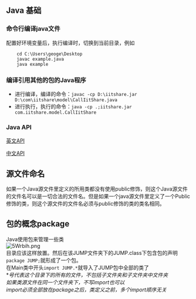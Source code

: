 ## Java  基础
### 命令行编译java文件
配置好环境变量后，执行编译时，切换到当前目录，例如  

        cd C:\Users\geoge\Desktop
        javac example.java
        java example
### 编译引用其他的包的Java程序
* 进行编译，编译的命令：`javac -cp D:\iitshare.jar D:\com\iitshare\model\CallIitShare.java`
* 进行执行，执行的命令：`java -cp .;iitshare.jar com.iitshare.model.CallIitShare`



### Java API

<a href="https://docs.oracle.com/javase/9/docs/api/index.html?overview-summary.html">英文API</a>

<a href="http://tool.oschina.net/apidocs/apidoc?api=jdk-zh">中文API</a>


## 源文件命名
如果一个Java源文件里定义的所用类都没有使用public修饰，则这个Java源文件的文件名可以是一切合法的文件名。但是如果一个java源文件里定义了一个Public修饰的类，则这个源文件的文件名必须与public修饰的类的类名相同。
## 包的概念package
Java使用包来管理一些类   
![5Wrbih.png](https://s1.ax2x.com/2018/12/27/5Wrbih.png)   
目录应该这样放置。然后在该JUMP文件夹下的JUMP.class下包含包的声明`package JUMP;`就形成了一个包。  
在Main类中开头`import JUMP.*`就导入了JUMP包中全部的类了  
**号代表这个目录下的所有的文件，不包括子文件夹和子文件夹中文件夹*  
*如果类源文件在同一个文件夹下，不写import也可以*  
*import必须全部放在package之后，类定义之前，多个import顺序无关*
